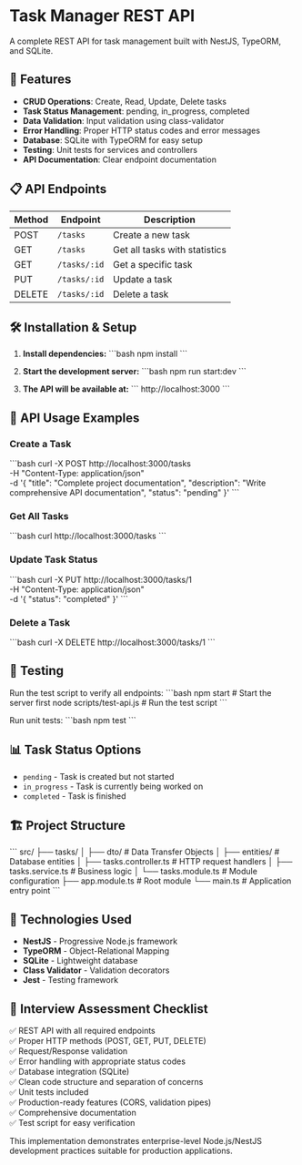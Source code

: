 # Task Manager REST API

A complete REST API for task management built with NestJS, TypeORM, and SQLite.

## 🚀 Features

- **CRUD Operations**: Create, Read, Update, Delete tasks
- **Task Status Management**: pending, in_progress, completed
- **Data Validation**: Input validation using class-validator
- **Error Handling**: Proper HTTP status codes and error messages
- **Database**: SQLite with TypeORM for easy setup
- **Testing**: Unit tests for services and controllers
- **API Documentation**: Clear endpoint documentation

## 📋 API Endpoints

| Method | Endpoint | Description |
|--------|----------|-------------|
| POST | `/tasks` | Create a new task |
| GET | `/tasks` | Get all tasks with statistics |
| GET | `/tasks/:id` | Get a specific task |
| PUT | `/tasks/:id` | Update a task |
| DELETE | `/tasks/:id` | Delete a task |

## 🛠️ Installation & Setup

1. **Install dependencies:**
   \`\`\`bash
   npm install
   \`\`\`

2. **Start the development server:**
   \`\`\`bash
   npm run start:dev
   \`\`\`

3. **The API will be available at:**
   \`\`\`
   http://localhost:3000
   \`\`\`

## 📝 API Usage Examples

### Create a Task
\`\`\`bash
curl -X POST http://localhost:3000/tasks \
  -H "Content-Type: application/json" \
  -d '{
    "title": "Complete project documentation",
    "description": "Write comprehensive API documentation",
    "status": "pending"
  }'
\`\`\`

### Get All Tasks
\`\`\`bash
curl http://localhost:3000/tasks
\`\`\`

### Update Task Status
\`\`\`bash
curl -X PUT http://localhost:3000/tasks/1 \
  -H "Content-Type: application/json" \
  -d '{
    "status": "completed"
  }'
\`\`\`

### Delete a Task
\`\`\`bash
curl -X DELETE http://localhost:3000/tasks/1
\`\`\`

## 🧪 Testing

Run the test script to verify all endpoints:
\`\`\`bash
npm start  # Start the server first
node scripts/test-api.js  # Run the test script
\`\`\`

Run unit tests:
\`\`\`bash
npm test
\`\`\`

## 📊 Task Status Options

- `pending` - Task is created but not started
- `in_progress` - Task is currently being worked on
- `completed` - Task is finished

## 🏗️ Project Structure

\`\`\`
src/
├── tasks/
│   ├── dto/                 # Data Transfer Objects
│   ├── entities/            # Database entities
│   ├── tasks.controller.ts  # HTTP request handlers
│   ├── tasks.service.ts     # Business logic
│   └── tasks.module.ts      # Module configuration
├── app.module.ts           # Root module
└── main.ts                 # Application entry point
\`\`\`

## 🔧 Technologies Used

- **NestJS** - Progressive Node.js framework
- **TypeORM** - Object-Relational Mapping
- **SQLite** - Lightweight database
- **Class Validator** - Validation decorators
- **Jest** - Testing framework

## 🎯 Interview Assessment Checklist

✅ REST API with all required endpoints  
✅ Proper HTTP methods (POST, GET, PUT, DELETE)  
✅ Request/Response validation  
✅ Error handling with appropriate status codes  
✅ Database integration (SQLite)  
✅ Clean code structure and separation of concerns  
✅ Unit tests included  
✅ Production-ready features (CORS, validation pipes)  
✅ Comprehensive documentation  
✅ Test script for easy verification  

This implementation demonstrates enterprise-level Node.js/NestJS development practices suitable for production applications.

